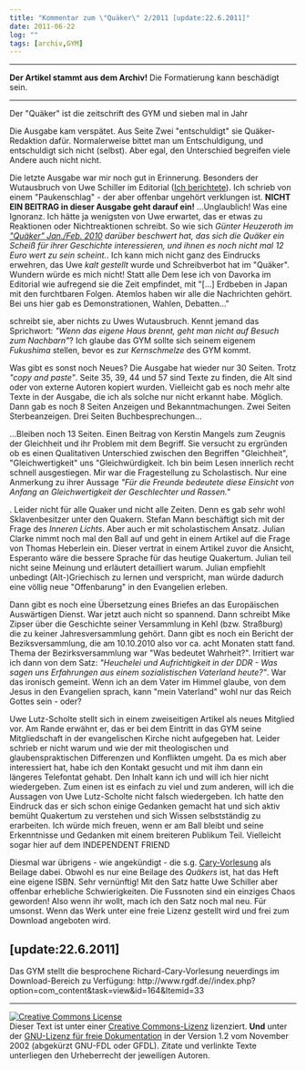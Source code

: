 ```yaml
---
title: "Kommentar zum \"Quäker\" 2/2011 [update:22.6.2011]"
date: 2011-06-22
log: ""
tags: [archiv,GYM]
---
```

<hr><b>Der Artikel stammt aus dem Archiv!</b> Die Formatierung kann beschädigt sein.<hr>
<p>Der "Quäker" ist die zeitschrift des GYM  und sieben mal in Jahr </p>

<p>Die Ausgabe kam verspätet. Aus Seite Zwei "entschuldigt" sie Quäker-Redaktion dafür. Normalerweise bittet man um Entschuldigung, und entschuldigt sich nicht (selbst). Aber egal, den Unterschied begreifen viele Andere auch nicht nicht. </p>

<p>Die letzte Ausgabe war mir noch gut in Erinnerung. Besonders der Wutausbruch von Uwe Schiller im Editorial (<a href="http://www.the-independent-friend.de/?q=node/718">Ich berichtete</a>). Ich schrieb von einem "Paukenschlag" - der aber offenbar ungehört verklungen ist. <b>NICHT EIN BEITRAG in dieser Ausgabe geht darauf ein!</b> ...Unglaublich! <!--break-->Was eine Ignoranz. Ich hätte ja wenigsten von Uwe erwartet, das er etwas zu Reaktionen oder Nichtreaktionen schreibt. So wie sich <i>Günter Heuzeroth im <a href="http://www.the-independent-friend.de/?q=node/608">"Quäker" Jan./Feb. 2010</a> darüber beschwert hat, das sich die Quäker ein Scheiß für ihrer Geschichte interessieren, und ihnen es noch nicht mal 12 Euro wert zu sein scheint.</i>. Ich kann mich nicht ganz des Eindrucks erwehren, das Uwe <i>kalt gestellt</i> wurde und Schreibverbot hat im "Quäker". Wundern würde es mich nicht! Statt alle Dem lese ich von Davorka im Editorial wie aufregend sie die Zeit empfindet, mit "[...] Erdbeben in Japan mit den furchtbaren Folgen. Atemlos haben wir alle die Nachrichten gehört. Bei uns hier gab es Demonstrationen, Wahlen, Debatten..."</p> schreibt sie, aber nichts zu Uwes Wutausbruch. Kennt jemand das Sprichwort: <i>"Wenn das eigene Haus brennt, geht man nicht auf Besuch zum Nachbarn"</i>? Ich glaube das GYM sollte sich seinem eigenem <i>Fukushima</i> stellen, bevor es zur <i>Kernschmelze</i> des GYM kommt.</p>

<p>Was gibt es sonst noch Neues? Die Ausgabe hat wieder nur 30 Seiten. Trotz <i>"copy and paste"</i>. Seite 35, 39, 44 und 57 sind Texte zu finden, die Alt sind oder von externe Autoren kopiert wurden. Vielleicht gab es noch mehr alte Texte in der Ausgabe, die ich als solche nur nicht erkannt habe. Möglich. Dann gab es noch 8 Seiten Anzeigen und Bekanntmachungen. Zwei Seiten Sterbeanzeigen. Drei Seiten Buchbesprechungen...</p>

<p>...Bleiben noch 13 Seiten. Einen Beitrag von Kerstin Mangels zum Zeugnis der Gleichheit und ihr Problem mit dem Begriff. Sie versucht zu ergründen ob es einen Qualitativen Unterschied zwischen den Begriffen "Gleichheit", "Gleichwertigkeit" uns "Gleichwürdigkeit. Ich bin beim Lesen innerlich recht schnell ausgestiegen. Mir war die Fragestellung zu Scholastisch. Nur eine Anmerkung zu ihrer Aussage <i>"Für die Freunde bedeutete diese Einsicht von Anfang an Gleichwertigkeit der Geschlechter und Rassen."</i></p>. Leider nicht für alle Quaker und nicht alle Zeiten. Denn es gab sehr wohl Sklavenbesitzer unter den Quakern. Stefan Mann beschäftigt sich mit der Frage des <i>Inneren Lichts</i>. Aber auch er mit scholastischem Ansatz. Julian Clarke nimmt noch mal den Ball auf und geht in einem Artikel auf die Frage von Thomas Heberlein ein. Dieser vertrat in einem Artikel zuvor die Ansicht, Esperanto wäre die bessere Sprache für das heutige Quakertum. Julian teil nicht seine Meinung und erläutert detailliert warum. Julian empfiehlt unbedingt (Alt-)Griechisch zu lernen und verspricht, man würde dadurch eine völlig neue "Offenbarung" in den Evangelien erleben. </p>

<p>Dann gibt es noch eine Übersetzung eines Briefes an das Europäischen Auswärtigen Dienst. War jetzt auch nicht so spannend. Dann schreibt Mike Zipser über die Geschichte seiner Versammlung in Kehl (bzw. Straßburg) die zu keiner Jahresversammlung gehört. Dann gibt es noch ein Bericht der Beziksversammlung, die am 10.10.2010 also vor ca. acht Monaten statt fand. Thema der Bezirksversammlung war "Was bedeutet Wahrheit?". Irritiert war ich dann von dem Satz: <i>"Heuchelei und Aufrichtigkeit in der DDR - Was sagen uns Erfahrungen aus einem sozialistischen Vaterland heute?"</i>. War das ironisch gemeint. Wenn ich an dem Vater im Himmel glaube, von dem Jesus in den Evangelien sprach, kann "mein Vaterland" wohl nur das Reich Gottes sein - oder?</p>

<p>Uwe Lutz-Scholte stellt sich in einem zweiseitigen Artikel als neues Mitglied vor. Am Rande erwähnt er, das er bei dem Eintritt in das GYM seine Mitgliedschaft in der evangelischen Kirche nicht aufgegeben hat. Leider schrieb er nicht warum und wie der mit theologischen und glaubenspraktischen Differenzen und Konflikten umgeht. Da es mich aber interessiert hat, habe ich den Kontakt gesucht und mit ihm dann ein längeres Telefontat gehabt. Den Inhalt kann ich und will ich hier nicht wiedergeben. Zum einen ist es einfach zu viel und zum anderen, will ich die Aussagen von Uwe Lutz-Scholte nicht falsch wiedergeben. Ich hatte den Eindruck das er sich schon einige Gedanken gemacht hat und sich aktiv bemüht Quakertum zu verstehen und sich Wissen selbstständig zu erarbeiten. Ich würde mich freuen, wenn er am Ball bleibt und seine Erkenntnisse und Gedanken mit einem breiteren Publikum Teil. Vielleicht sogar hier auf dem  INDEPENDENT FRIEND</p>

<p>Diesmal war übrigens - wie angekündigt - die s.g. <a href="http://de.wikipedia.org/wiki/Glossar_Quäkertum#Richard-Cary-Vorlesung">Cary-Vorlesung</a> als Beilage dabei. Obwohl es nur eine Beilage des <i>Quäkers</i> ist, hat das Heft eine eigene ISBN. Sehr vernünftig! Mit den Satz hatte Uwe Schiller aber offenbar erhebliche Schwierigkeiten. Die Fussnoten sind ein einziges Chaos geworden! Also wenn ihr wollt, mach ich den Satz noch mal neu. Für umsonst. Wenn das Werk unter eine freie Lizenz gestellt wird und frei zum Download angeboten wird.</p>

<h2>[update:22.6.2011]</h2>
Das GYM stellt die besprochene Richard-Cary-Vorlesung neuerdings im Download-Bereich zu Verfügung:
http://www.rgdf.de//index.php?option=com_content&task=view&id=164&Itemid=33

<hr />
<p><a href="http://creativecommons.org/licenses/by-sa/3.0/de/" rel="license"><img src="http://i.creativecommons.org/l/by-sa/3.0/de/88x31.png" style="border-width: 0pt;" alt="Creative Commons License" /></a><br />
Dieser <span rel="dc:type" href="http://purl.org/dc/dcmitype/Text" xmlns:dc="http://purl.org/dc/elements/1.1/">Text</span> ist unter einer <a href="http://creativecommons.org/licenses/by-sa/3.0/de/" rel="license">Creative Commons-Lizenz</a> lizenziert. <b>Und</b> unter der <a href="http://de.wikipedia.org/wiki/GFDL">GNU-Lizenz f&uuml;r freie Dokumentation</a> in der Version 1.2 vom November 2002 (abgek&uuml;rzt GNU-FDL oder GFDL). Zitate und verlinkte Texte unterliegen den Urheberrecht der jeweiligen Autoren.</p>
